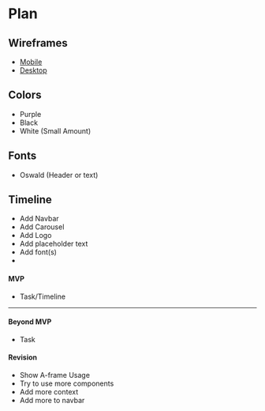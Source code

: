 # Plan

## Wireframes
* [Mobile]()
* [Desktop]()

## Colors
* Purple
* Black
* White (Small Amount)


## Fonts
* Oswald (Header or text)<link rel="preconnect" href="https://fonts.googleapis.com">
<link rel="preconnect" href="https://fonts.gstatic.com" crossorigin>
<link href="https://fonts.googleapis.com/css2?family=Bebas+Neue&family=Oswald:wght@200..700&display=swap" rel="stylesheet">

## Timeline
* Add Navbar
* Add Carousel
* Add Logo
* Add placeholder text
* Add font(s)
*
#### MVP

* Task/Timeline

---

#### Beyond MVP

* Task

#### Revision

* Show A-frame Usage
* Try to use more components
* Add more context
* Add more to navbar


<!-- DO NOT USE THIS YET

| Name | Glows | Grows |
| -------- | ------- | ------- |
|   |   |
|   |   |
|   |   |
|   |   |
|   |   |
|   |   |

-->
